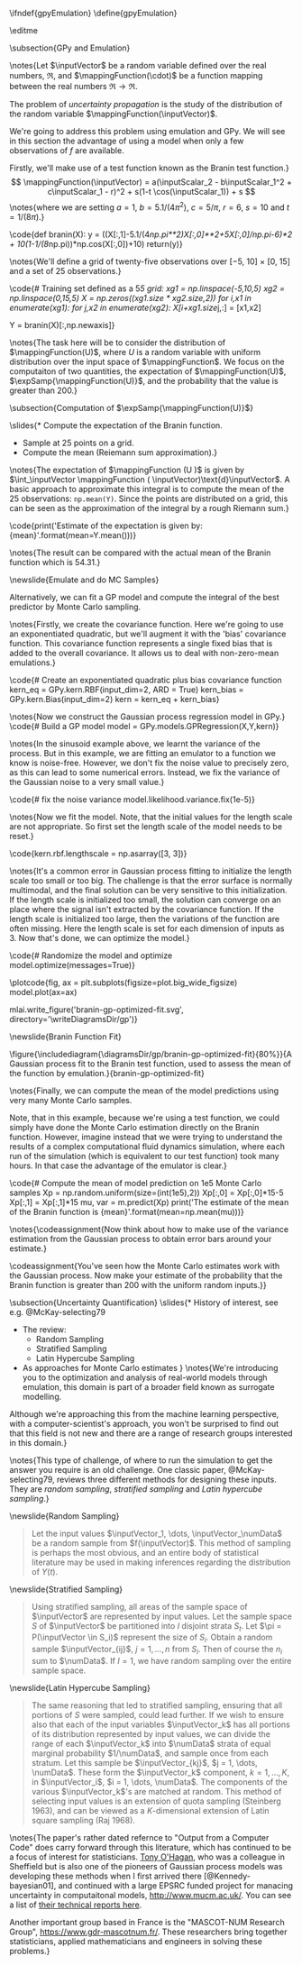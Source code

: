 \ifndef{gpyEmulation}
\define{gpyEmulation}

\editme

\subsection{GPy and Emulation}


\notes{Let $\inputVector$ be a random variable defined over the real numbers, $\Re$, and $\mappingFunction(\cdot)$ be a function mapping between the real numbers $\Re \rightarrow \Re$. 

The problem of *uncertainty propagation* is the study of the distribution of the random variable $\mappingFunction(\inputVector)$.

We're going to address this problem using emulation and GPy. We will see in this section the advantage of using a model when only a few observations of $f$ are available. 

Firstly, we'll make use of a test function known as the Branin test function.}
$$
\mappingFunction(\inputVector) = a(\inputScalar_2 - b\inputScalar_1^2 + c\inputScalar_1 - r)^2 + s(1-t \cos(\inputScalar_1)) + s
$$
\notes{where we are setting $a=1$, $b=5.1/(4\pi^2)$, $c=5/\pi$, $r=6$, $s=10$ and $t=1/(8\pi)$.}

\code{def branin(X):
    y = ((X[:,1]-5.1/(4*np.pi**2)*X[:,0]**2+5*X[:,0]/np.pi-6)**2 
	    + 10*(1-1/(8*np.pi))*np.cos(X[:,0])+10)
    return(y)}

\notes{We'll define a grid of twenty-five observations  over [−5, 10] × [0, 15] and a set of 25 observations.}

\code{# Training set defined as a 5*5 grid:
xg1 = np.linspace(-5,10,5)
xg2 = np.linspace(0,15,5)
X = np.zeros((xg1.size * xg2.size,2))
for i,x1 in enumerate(xg1):
    for j,x2 in enumerate(xg2):
        X[i+xg1.size*j,:] = [x1,x2]

Y = branin(X)[:,np.newaxis]}

\notes{The task here will be to consider the distribution of $\mappingFunction(U)$, where $U$ is a random variable with uniform distribution over the input space of $\mappingFunction$. We focus on the computaiton of two quantities, the expectation of $\mappingFunction(U)$, $\expSamp{\mappingFunction(U)}$, and the probability that the value is greater than 200.}

\subsection{Computation of $\expSamp{\mappingFunction(U)}$}

\slides{* Compute the expectation of the Branin function.
* Sample at 25 points on a grid.
* Compute the mean (Reiemann sum approximation).}

\notes{The expectation of $\mappingFunction (U )$ is given by $\int_\inputVector \mappingFunction ( \inputVector)\text{d}\inputVector$. A basic approach to approximate this
integral is to compute the mean of the 25 observations: `np.mean(Y)`. Since the points
are distributed on a grid, this can be seen as the approximation of the integral by a
rough Riemann sum.}

\code{print('Estimate of the expectation is given by: {mean}'.format(mean=Y.mean()))}

\notes{The result can be compared with the actual mean of the Branin
function which is 54.31.}

\newslide{Emulate and do MC Samples}

Alternatively, we can fit a GP model and compute the integral of the best predictor
by Monte Carlo sampling.

\notes{Firstly, we create the covariance function. Here we're going to use an exponentiated quadratic, but we'll augment it with the 'bias' covariance function. This covariance function represents a single fixed bias that is added to the overall covariance. It allows us to deal with non-zero-mean emulations.}

\code{# Create an exponentiated quadratic plus bias covariance function
kern_eq = GPy.kern.RBF(input_dim=2, ARD = True)
kern_bias = GPy.kern.Bias(input_dim=2)
kern = kern_eq + kern_bias}

\notes{Now we construct the Gaussian process regression model in GPy.}
\code{# Build a GP model
model = GPy.models.GPRegression(X,Y,kern)}

\notes{In the sinusoid example above, we learnt the variance of the process. But in this example, we are fitting an emulator to a function we know is noise-free. However, we don't fix the noise value to precisely zero, as this can lead to some numerical errors. Instead, we fix the variance of the Gaussian noise to a very small value.}

\code{# fix the noise variance
model.likelihood.variance.fix(1e-5)}

\notes{Now we fit the model. Note, that the initial values for the length scale are not appropriate. So first set the length scale of the model needs to be reset.}

\code{kern.rbf.lengthscale = np.asarray([3, 3])}

\notes{It's a common error in Gaussian process fitting to initialize the length scale too small or too big. The challenge is that the error surface is normally multimodal, and the final solution can be very sensitive to this initialization. If the length scale is initialized too small, the solution can converge on an place where the signal isn't extracted by the covariance function. If the length scale is initialized too large, then the variations of the function are often missing. Here the length scale is set for each dimension of inputs as 3. Now that's done, we can optimize the model.}


\code{# Randomize the model and optimize
model.optimize(messages=True)}

\plotcode{fig, ax = plt.subplots(figsize=plot.big_wide_figsize)
model.plot(ax=ax)

mlai.write_figure('branin-gp-optimized-fit.svg', directory='\writeDiagramsDir/gp')}

\newslide{Branin Function Fit}

\figure{\includediagram{\diagramsDir/gp/branin-gp-optimized-fit}{80%}}{A Gaussian process fit to the Branin test function, used to assess the mean of the function by emulation.}{branin-gp-optimized-fit}

\notes{Finally, we can compute the mean of the model predictions using very many Monte Carlo samples.

Note, that in this example, because we're using a test function, we could simply have done the Monte Carlo estimation directly on the Branin function. However, imagine instead that we were trying to understand the results of a complex computational fluid dynamics simulation, where each run of the simulation (which is equivalent to our test function) took many hours. In that case the advantage of the emulator is clear.}

\code{# Compute the mean of model prediction on 1e5 Monte Carlo samples
Xp = np.random.uniform(size=(int(1e5),2))
Xp[:,0] = Xp[:,0]*15-5
Xp[:,1] = Xp[:,1]*15
mu, var = m.predict(Xp)
print('The estimate of the mean of the Branin function is {mean}'.format(mean=np.mean(mu)))}

\notes{\codeassignment{Now think about how to make use of the variance estimation from the Gaussian process to obtain error bars around your estimate.}

\codeassignment{You've seen how the Monte Carlo estimates work with the Gaussian process. Now make your estimate of the probability that the Branin function is greater than 200 with the uniform random inputs.}}

\subsection{Uncertainty Quantification}
\slides{* History of interest, see e.g. @McKay-selecting79
* The review:
    * Random Sampling
    * Stratified Sampling
    * Latin Hypercube Sampling
* As approaches for Monte Carlo estimates
}
\notes{We're introducing you to the optimization and analysis of real-world models through emulation, this domain is part of a broader field known as surrogate modelling. 

Although we're approaching this from the machine learning perspective, with a computer-scientist's approach, you won't be surprised to find out that this field is not new and there are a range of research groups interested in this domain.}

\notes{This type of challenge, of where to run the simulation to get the answer you require is an old challenge. One classic paper, @McKay-selecting79, reviews three different methods for designing these inputs. They are *random sampling*, *stratified sampling* and *Latin hypercube sampling*.}

\newslide{Random Sampling}

>  Let the input values $\inputVector_1, \dots, \inputVector_\numData$
> be a random sample from $f(\inputVector)$. This method of sampling
> is perhaps the most obvious, and an entire body of statistical
> literature may be used in making inferences regarding the
> distribution of $Y(t)$.

\newslide{Stratified Sampling}

> Using stratified sampling, all
> areas of the sample space of $\inputVector$ are represented by
> input values. Let the sample space $S$ of $\inputVector$ be partitioned into $I$ disjoint strata $S_t$. Let $\pi = P(\inputVector \in S_i)$
> represent the size of $S_i$. Obtain a random sample $\inputVector_{ij}$, $j
> = 1, \dots, n$ from $S_i$. Then of course the $n_i$ sum to $\numData$.
> If $I = 1$, we have random sampling over the entire
> sample space.

\newslide{Latin Hypercube Sampling}

> The same reasoning that led to stratified sampling, ensuring that
> all portions of $S$ were sampled, could lead further. If we wish
> to ensure also that each of the input variables $\inputVector_k$ has
> all portions of its distribution represented by input values, we can
> divide the range of each $\inputVector_k$ into $\numData$ strata of
> equal marginal probability $1/\numData$, and sample once from each
> stratum. Let this sample be $\inputVector_{kj}$, $j = 1, \dots,
> \numData$. These form the $\inputVector_k$ component, $k = 1, \dots
> , K$, in $\inputVector_i$, $i = 1, \dots, \numData$. The components
> of the various $\inputVector_k$'s are matched at random. This method
> of selecting input values is an extension of quota sampling
> (Steinberg 1963), and can be viewed as a $K$-dimensional extension of
> Latin square sampling (Raj 1968).

\notes{The paper's rather dated refernce to "Output from a Computer Code" does carry forward through this literature, which has continued to be a focus of interest for statisticians. [Tony O'Hagan](http://www.tonyohagan.co.uk/academic/), who was a colleague in Sheffield but is also one of the pioneers of Gaussian process models was developing these methods when I first arrived there [@Kennedy-bayesian01], and continued with a large EPSRC funded project for manacing uncertainty in computaitonal models, <http://www.mucm.ac.uk/>. You can see a list of [their technical reports here](http://www.mucm.ac.uk/Pages/Dissemination/TechnicalReports.html).

Another important group based in France is the "MASCOT-NUM Research Group", <https://www.gdr-mascotnum.fr/>. These researchers bring together statisticians, applied mathematicians and engineers in solving these problems.}

